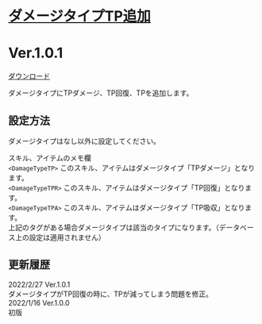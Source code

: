 # [ダメージタイプTP追加](https://raw.githubusercontent.com/nuun888/MZ/master/NUUN_TPDamageType.js)
# Ver.1.0.1
[ダウンロード](https://raw.githubusercontent.com/nuun888/MZ/master/NUUN_TPDamageType.js)  

ダメージタイプにTPダメージ、TP回復、TPを追加します。  

## 設定方法
ダメージタイプはなし以外に設定してください。

スキル、アイテムのメモ欄  
`<DamageTypeTP>` このスキル、アイテムはダメージタイプ「TPダメージ」となります。  
`<DamageTypeTPR>` このスキル、アイテムはダメージタイプ「TP回復」となります。  
`<DamageTypeTPA>` このスキル、アイテムはダメージタイプ「TP吸収」となります。   
上記のタグがある場合ダメージタイプは該当のタイプになります。（データベース上の設定は適用されません）

## 更新履歴
2022/2/27 Ver.1.0.1  
ダメージタイプがTP回復の時に、TPが減ってしまう問題を修正。  
2022/1/16 Ver.1.0.0  
初版  
